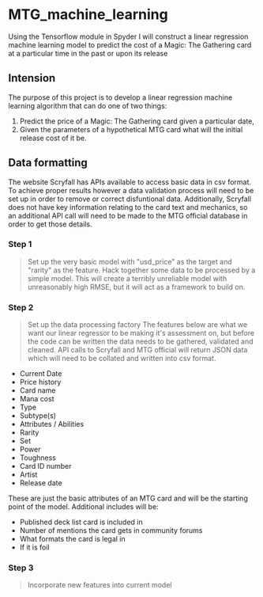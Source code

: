 # MTG_machine_learning

Using the Tensorflow module in Spyder I will construct a linear regression machine learning model to predict the cost of a Magic: The Gathering card at a particular time in the past or upon its release

## Intension
The purpose of this project is to develop a linear regression machine learning algorithm that can do one of two things:

1. Predict the price of a Magic: The Gathering card given a particular date,
2. Given the parameters of a hypothetical MTG card what will the initial release cost of it be.

## Data formatting

The website Scryfall has APIs available to access basic data in csv format. To achieve proper results however a data validation process will need to be set up in order to remove or correct disfuntional data. Additionally, Scryfall does not have key information relating to the card text and mechanics, so an additional API call will need to be made to the MTG official database in order to get those details. 

### Step 1
> Set up the very basic model with "usd_price" as the target and "rarity" as the feature.
Hack together some data to be processed by a simple model. This will create a terribly unreliable model with unreasonably high RMSE, but it will act as a framework to build on.

### Step 2
> Set up the data processing factory
The features below are what we want our linear regressor to be making it's assessment on, but before the code can be written the data needs to be gathered, validated and cleaned. API calls to Scryfall and MTG official will return JSON data which will need to be collated and written into csv format.

* Current Date
* Price history
* Card name
* Mana cost
* Type
* Subtype(s)
* Attributes / Abilities
* Rarity
* Set
* Power
* Toughness
* Card ID number
* Artist
* Release date

These are just the basic attributes of an MTG card and will be the starting point of the model. Additional includes will be:

* Published deck list card is included in
* Number of mentions the card gets in community forums
* What formats the card is legal in
* If it is foil

### Step 3
> Incorporate new features into current model


